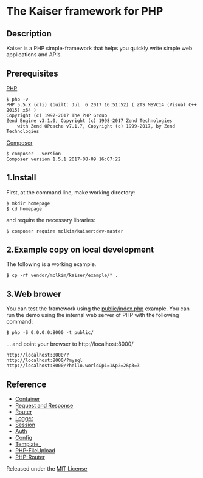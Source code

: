 # The Kaiser framework for PHP

## Description

Kaiser is a PHP simple-framework that helps you quickly write simple web applications and APIs.

## Prerequisites

[PHP](http://php.net/)
```
$ php -v
PHP 5.5.X (cli) (built: Jul  6 2017 16:51:52) ( ZTS MSVC14 (Visual C++ 2015) x64 )
Copyright (c) 1997-2017 The PHP Group
Zend Engine v3.1.0, Copyright (c) 1998-2017 Zend Technologies
    with Zend OPcache v7.1.7, Copyright (c) 1999-2017, by Zend Technologies
```
[Composer](https://getcomposer.org/)
```
$ composer --version
Composer version 1.5.1 2017-08-09 16:07:22
```

## 1.Install
First, at the command line, make working directory:
```
$ mkdir homepage
$ cd homepage
```
and require the necessary libraries:
```
$ composer require mclkim/kaiser:dev-master
```

## 2.Example copy on local development
The following is a working example. 
```
$ cp -rf vendor/mclkim/kaiser/example/* .
```

## 3.Web brower
You can test the framework using the [public/index.php](public/index.php)
example. You can run the demo using the internal web server of PHP with the
following command:
```
$ php -S 0.0.0.0:8000 -t public/
```
... and point your browser to http://localhost:8000/ 

```
http://localhost:8000/?
http://localhost:8000/?mysql
http://localhost:8000/?hello.world&p1=1&p2=2&p3=3
```
## Reference
 * [Container](https://github.com/silexphp/Pimple)
 * [Request and Response](https://github.com/auraphp/Aura.Web)
 * [Router](https://github.com/nikic/FastRoute)
 * [Logger](https://github.com/katzgrau/KLogger)
 * [Session](https://github.com/ezimuel/PHP-Secure-Session)
 * [Auth](https://github.com/delight-im/PHP-Auth)
 * [Config](https://github.com/hassankhan/config)
 * [Template_](http://www.xtac.net)
 * [PHP-FileUpload](https://github.com/delight-im/PHP-FileUpload)
 * [PHP-Router](https://github.com/delight-im/PHP-Router)


Released under the [MIT License](LICENSE)